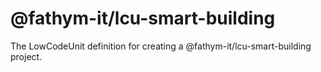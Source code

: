 # @fathym-it/lcu-smart-building
The LowCodeUnit definition for creating a @fathym-it/lcu-smart-building project.
    